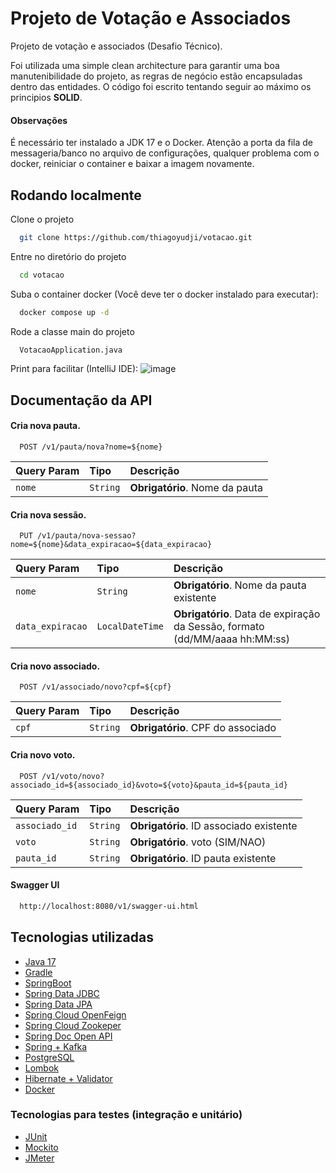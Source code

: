 # Projeto de Votação e Associados
Projeto de votação e associados (Desafio Técnico).

Foi utilizada uma simple clean architecture para garantir uma boa manutenibilidade do projeto, as regras de negócio estão encapsuladas dentro das entidades. O código foi escrito tentando seguir ao máximo os principios **SOLID**.

#### Observações

É necessário ter instalado a JDK 17 e o Docker.
Atenção a porta da fila de messageria/banco no arquivo de configurações, qualquer problema com o docker, reiniciar o container e baixar a imagem novamente.

## Rodando localmente


Clone o projeto

```bash
  git clone https://github.com/thiagoyudji/votacao.git
```

Entre no diretório do projeto

```bash
  cd votacao
```

Suba o container docker (Você deve ter o docker instalado para executar):

```bash
  docker compose up -d
```

Rode a classe main do projeto

```bash
  VotacaoApplication.java
```

Print para facilitar (IntelliJ IDE):
![image](https://user-images.githubusercontent.com/38568016/215602701-5a7cf0c7-a33f-48e9-8cb9-91ba3d821059.png)
## Documentação da API




#### Cria nova pauta.

```http
  POST /v1/pauta/nova?nome=${nome}
```

| Query Param   | Tipo       | Descrição                           |
| :---------- | :--------- | :---------------------------------- |
| `nome` | `String` | **Obrigatório**. Nome da pauta |

#### Cria nova sessão.
```http
  PUT /v1/pauta/nova-sessao?nome=${nome}&data_expiracao=${data_expiracao}
```

| Query Param   | Tipo       | Descrição                                   |
| :---------- | :--------- | :------------------------------------------ |
| `nome`      | `String` | **Obrigatório**. Nome da pauta existente |
| `data_expiracao`      | `LocalDateTime` | **Obrigatório**. Data de expiração da Sessão, formato (dd/MM/aaaa hh:MM:ss) |

#### Cria novo associado.

```http
  POST /v1/associado/novo?cpf=${cpf}
```

| Query Param   | Tipo       | Descrição                           |
| :---------- | :--------- | :---------------------------------- |
| `cpf` | `String` | **Obrigatório**. CPF do associado |

#### Cria novo voto.
```http
  POST /v1/voto/novo?associado_id=${associado_id}&voto=${voto}&pauta_id=${pauta_id}
```

| Query Param   | Tipo       | Descrição                                   |
| :---------- | :--------- | :------------------------------------------ |
| `associado_id`      | `String` | **Obrigatório**. ID associado existente |
| `voto`      | `String` | **Obrigatório**. voto (SIM/NAO) |
| `pauta_id`      | `String` | **Obrigatório**. ID pauta existente |


#### Swagger UI

```bash
  http://localhost:8080/v1/swagger-ui.html
```
## Tecnologias utilizadas

 - [Java 17](hhttps://www.oracle.com/java/technologies/javase/jdk17-archive-downloads.html)
 - [Gradle](https://gradle.org/)
 - [SpringBoot](https://spring.io/projects/spring-boot)
 - [Spring Data JDBC](https://spring.io/projects/spring-data-jdbc)
 - [Spring Data JPA](https://spring.io/projects/spring-data-jpa)
 - [Spring Cloud OpenFeign](https://spring.io/projects/spring-cloud-openfeign)
 - [Spring Cloud Zookeper](https://spring.io/projects/spring-cloud-zookeeper)
 - [Spring Doc Open API](https://springdoc.org/)
 - [Spring + Kafka](https://spring.io/projects/spring-kafka)
 - [PostgreSQL](https://www.postgresql.org/docs/)
 - [Lombok](https://projectlombok.org/)
 - [Hibernate + Validator](https://hibernate.org/validator/)
 - [Docker](https://www.docker.com/)

### Tecnologias para testes (integração e unitário)
 - [JUnit](https://junit.org/junit5/)
 - [Mockito](https://site.mockito.org/)
 - [JMeter](https://jmeter.apache.org/)

